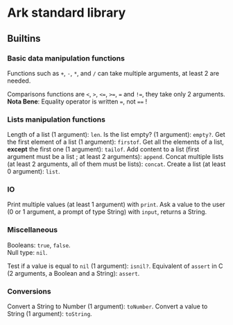 # Ark standard library

## Builtins

### Basic data manipulation functions

Functions such as `+`, `-`, `*`, and `/` can take multiple arguments, at least 2 are needed.

Comparisons functions are `<`, `>`, `<=`, `>=`, `=` and `!=`, they take only 2 arguments.  
**Nota Bene**: Equality operator is written `=`, not `==` !

### Lists manipulation functions

Length of a list (1 argument): `len`.
Is the list empty? (1 argument): `empty?`.
Get the first element of a list (1 argument): `firstof`.
Get all the elements of a list, **except** the first one (1 argument): `tailof`.
Add content to a list (first argument must be a list ; at least 2 arguments): `append`.
Concat multiple lists (at least 2 arguments, all of them must be lists): `concat`.
Create a list (at least 0 argument): `list`.

### IO

Print multiple values (at least 1 argument) with `print`.
Ask a value to the user (0 or 1 argument, a prompt of type String) with `input`, returns a String.

### Miscellaneous

Booleans: `true`, `false`.  
Null type: `nil`.

Test if a value is equal to `nil` (1 argument): `isnil?`.
Equivalent of `assert` in C (2 arguments, a Boolean and a String): `assert`.

### Conversions

Convert a String to Number (1 argument): `toNumber`.
Convert a value to String (1 argument): `toString`.